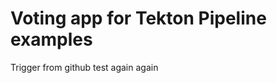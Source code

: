 # Voting app for Tekton Pipeline examples
Trigger from github test again again
























